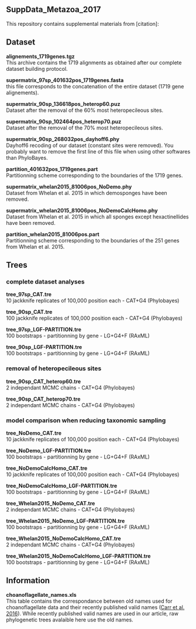 SuppData_Metazoa_2017
---

This repository contains supplemental materials from [citation]:


## Dataset

**alignements_1719genes.tgz**  
This archive contains the 1719 alignments as obtained after our complete dataset building protocol.

**supermatrix_97sp_401632pos_1719genes.fasta**  
this file corresponds to the concatenation of the entire dataset (1719 gene alignements).

**supermatrix_90sp_136618pos_heterop60.puz**  
Dataset after the removal of the 60% most heteropecileous sites.

**supermatrix_90sp_102464pos_heterop70.puz**  
Dataset after the removal of the 70% most heteropecileous sites.

**supermatrix_90sp_268032pos_dayhoff6.phy**  
Dayhoff6 recoding of our dataset (constant sites were removed).
You probably want to remove the first line of this file when using other softwares than PhyloBayes.

**partition_401632pos_1719genes.part**  
Partitionning scheme corresponding to the boundaries of the 1719 genes.

**supermatrix_whelan2015_81006pos_NoDemo.phy**  
Dataset from Whelan et al. 2015 in which demosponges have been removed.

**supermatrix_whelan2015_81006pos_NoDemoCalcHomo.phy**  
Dataset from Whelan et al. 2015 in which all sponges except hexactinellides have been removed.

**partition_whelan2015_81006pos.part**  
Partitionning scheme corresponding to the boundaries of the 251 genes from Whelan et al. 2015.



## Trees

### complete dataset analyses

**tree_97sp_CAT.tre**  
10 jackknife replicates of 100,000 position each - CAT+G4 (Phylobayes)

**tree_90sp_CAT.tre**  
100 jackknife replicates of 100,000 position each - CAT+G4 (Phylobayes)

**tree_97sp_LGF-PARTITION.tre**  
100 bootstraps - partitionning by gene - LG+G4+F (RAxML)

**tree_90sp_LGF-PARTITION.tre**  
100 bootstraps - partitionning by gene - LG+G4+F (RAxML)


### removal of heteropecileous sites

**tree_90sp_CAT_heterop60.tre**  
2 independant MCMC chains - CAT+G4 (Phylobayes)

**tree_90sp_CAT_heterop70.tre**  
2 independant MCMC chains - CAT+G4 (Phylobayes)


### model comparison when reducing taxonomic sampling

**tree_NoDemo_CAT.tre**  
10 jackknife replicates of 100,000 position each - CAT+G4 (Phylobayes)

**tree_NoDemo_LGF-PARTITION.tre**  
100 bootstraps - partitionning by gene - LG+G4+F (RAxML)

**tree_NoDemoCalcHomo_CAT.tre**  
10 jackknife replicates of 100,000 position each - CAT+G4 (Phylobayes)

**tree_NoDemoCalcHomo_LGF-PARTITION.tre**  
100 bootstraps - partitionning by gene - LG+G4+F (RAxML)

**tree_Whelan2015_NoDemo_CAT.tre**  
2 independant MCMC chains - CAT+G4 (Phylobayes)

**tree_Whelan2015_NoDemo_LGF-PARTITION.tre**  
100 bootstraps - partitionning by gene - LG+G4+F (RAxML)

**tree_Whelan2015_NoDemoCalcHomo_CAT.tre**  
2 independant MCMC chains - CAT+G4 (Phylobayes)

**tree_Whelan2015_NoDemoCalcHomo_LGF-PARTITION.tre**  
100 bootstraps - partitionning by gene - LG+G4+F (RAxML)


## Information

**choanoflagellate_names.xls**  
This table contains the correspondance between old names used for choanoflagellate data and their recently published valid names 
([Carr et al. 2016](http://www.sciencedirect.com/science/article/pii/S1055790316302743)).
While recently published valid names are used in our article, raw phylogenetic trees avalaible here use the old names.


